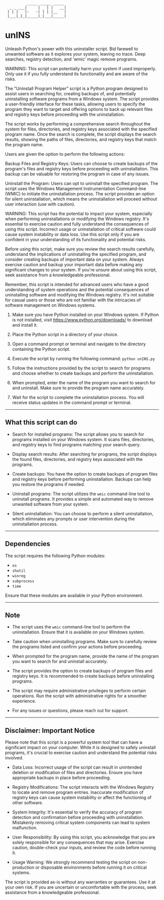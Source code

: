                                 
              _____ _____ _____ 
      _ _ ___|     |   | |   __|
     | | |   |-   -| | | |__   |
     |___|_|_|_____|_|___|_____|
                                                         

# unINS
Unleash Python's power with this uninstaller script. Bid farewell to unwanted software as it explores your system, leaving no trace. Deep searches, registry detection, and 'wmic' magic remove programs.

WARNING: This script can potentially harm your system if used improperly. Only use it if you fully understand its functionality and are aware of the risks.

The "Uninstall Program Helper" script is a Python program designed to assist users in searching for, creating backups of, and potentially uninstalling software programs from a Windows system. The script provides a user-friendly interface for these tasks, allowing users to specify the program they want to target and offering options to back up relevant files and registry keys before proceeding with the uninstallation.

The script works by performing a comprehensive search throughout the system for files, directories, and registry keys associated with the specified program name. Once the search is complete, the script displays the search results, showing the paths of files, directories, and registry keys that match the program name.

Users are given the option to perform the following actions:

Backup Files and Registry Keys: Users can choose to create backups of the program's files and registry keys before proceeding with uninstallation. This backup can be valuable for restoring the program in case of any issues.

Uninstall the Program: Users can opt to uninstall the specified program. The script uses the Windows Management Instrumentation Command-line (WMIC) to initiate the uninstallation process. The script provides an option for silent uninstallation, which means the uninstallation will proceed without user interaction (use with caution).

WARNING: This script has the potential to impact your system, especially when performing uninstallations or modifying the Windows registry. It's essential to exercise caution and fully understand the consequences of using this script. Incorrect usage or uninstallation of critical software could cause system instability or data loss. Use this script only if you are confident in your understanding of its functionality and potential risks.

Before using this script, make sure you review the search results carefully, understand the implications of uninstalling the specified program, and consider creating backups of important data on your system. Always exercise caution and backup your important data before making any significant changes to your system. If you're unsure about using this script, seek assistance from a knowledgeable professional.

Remember, this script is intended for advanced users who have a good understanding of system operations and the potential consequences of uninstalling software and modifying the Windows registry. It's not suitable for casual users or those who are not familiar with the intricacies of software management on Windows systems.

1. Make sure you have Python installed on your Windows system. If Python is not installed, visit https://www.python.org/downloads/ to download and install it.

2. Place the Python script in a directory of your choice.

3. Open a command prompt or terminal and navigate to the directory containing the Python script.

4. Execute the script by running the following command: `python unINS.py`

5. Follow the instructions provided by the script to search for programs and choose whether to create backups and perform the uninstallation.

6. When prompted, enter the name of the program you want to search for and uninstall. Make sure to provide the program name accurately.

7. Wait for the script to complete the uninstallation process. You will receive status updates in the command prompt or terminal.

---------------------------------------------------------------------------
What this script can do
---------------------------------------------------------------------------

- Search for installed programs: The script allows you to search for programs installed on your Windows system. It scans files, directories, and registry keys to find programs matching your search query.

- Display search results: After searching for programs, the script displays the found files, directories, and registry keys associated with the programs.

- Create backups: You have the option to create backups of program files and registry keys before performing uninstallation. Backups can help you restore the programs if needed.

- Uninstall programs: The script utilizes the `wmic` command-line tool to uninstall programs. It provides a simple and automated way to remove unwanted software from your system.

- Silent uninstallation: You can choose to perform a silent uninstallation, which eliminates any prompts or user intervention during the uninstallation process.

---------------------------------------------------------------------------
Dependencies
---------------------------------------------------------------------------

The script requires the following Python modules:

- `os`
- `shutil`
- `winreg`
- `subprocess`
- `time`

Ensure that these modules are available in your Python environment.

---------------------------------------------------------------------------
Note
---------------------------------------------------------------------------

- The script uses the `wmic` command-line tool to perform the uninstallation. Ensure that it is available on your Windows system.

- Take caution when uninstalling programs. Make sure to carefully review the programs listed and confirm your actions before proceeding.

- When prompted for the program name, provide the name of the program you want to search for and uninstall accurately.

- The script provides the option to create backups of program files and registry keys. It is recommended to create backups before uninstalling programs.

- The script may require administrative privileges to perform certain operations. Run the script with administrative rights for a smoother experience.

- For any issues or questions, please reach out for support.

---------------------------------------------------------------------------
Disclaimer: Important Notice
---------------------------------------------------------------------------

Please note that this script is a powerful system tool that can have a significant impact on your computer. While it is designed to safely uninstall programs, it's crucial to exercise caution and understand the potential risks involved.

- Data Loss: Incorrect usage of the script can result in unintended deletion or modification of files and directories. Ensure you have appropriate backups in place before proceeding.

- Registry Modifications: The script interacts with the Windows Registry to locate and remove program entries. Inaccurate modification of registry keys can cause system instability or affect the functioning of other software.

- System Integrity: It's essential to verify the accuracy of program detection and confirmation before proceeding with uninstallation. Mistakenly removing critical system components can lead to system malfunction.

- User Responsibility: By using this script, you acknowledge that you are solely responsible for any consequences that may arise. Exercise caution, double-check your inputs, and review the code before running it.

- Usage Warning: We strongly recommend testing the script on non-production or disposable environments before running it on critical systems.

The script is provided as-is without any warranties or guarantees. Use it at your own risk. If you are uncertain or uncomfortable with the process, seek assistance from a knowledgeable professional.
